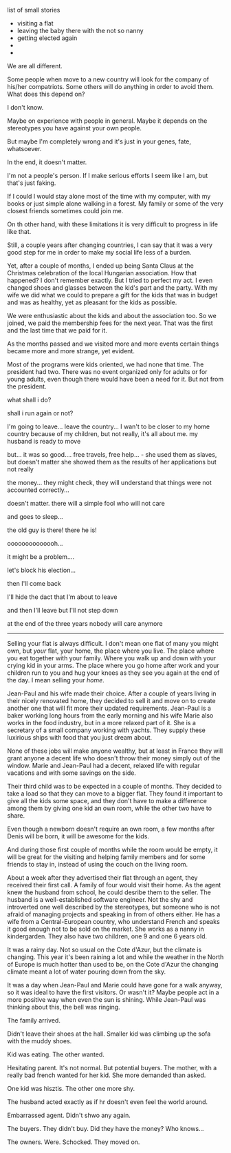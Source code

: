 list of small stories

- visiting a flat
- leaving the baby there with the not so nanny
- getting elected again
-
- 








We are all different. 

Some people when move to a new country will look for the company of his/her compatriots. Some others will do anything in order to avoid them. What does this depend on?

I don't know.

Maybe on experience with people in general. Maybe it depends on the stereotypes you have against your own people.

But maybe I'm completely wrong and it's just in your genes, fate, whatsoever. 

In the end, it doesn't matter.

I'm not a people's person. If I make serious efforts I seem like I am, but that's just faking.

If I could I would stay alone most of the time with my computer, with my books or just simple alone walking in a forest. My family or some of the very closest friends sometimes could join me. 

On th other hand, with these limitations it is very difficult to progress in life like that.

Still, a couple years after changing countries, I can say that it was a very good step for me in order to make my social life less of a burden.

Yet, after a couple of months, I ended up being Santa Claus at the Christmas celebration of the local Hungarian association. How that happened? I don't remember exactly. But I tried to perfect my act. I even changed shoes and glasses between the kid's part and the party. With my wife we did what we could to prepare a gift for the kids that was in budget and was as healthy, yet as pleasant for the kids as possible.

We were enthusiastic about the kids and about the association too. So we joined, we paid the membership fees for the next year. That was the first and the last time that we paid for it.

As the months passed and we visited more and more events certain things became more and more strange, yet evident.

Most of the programs were kids oriented, we had none that time. The president had two. There was no event organized only for adults or for young adults, even though there would have been a need for it. But not from the president.








what shall i do?

shall i run again or not?

I'm going to leave... leave the country... I wan't to be closer to my home country because of my children, but not really, it's all about me. my husband is ready to move

but... it was so good.... free travels, free help... - she used them as slaves, but doesn't matter
she showed them as the results of her applications but not really

the money... they might check, they will understand that things were not accounted correctly...

doesn't matter. there will a simple fool who will not care

and goes to sleep...

the old guy is there! there he is!

oooooooooooooh...

it might be a problem....

let's block his election...

then I'll come back

I'll hide the dact that I'm about to leave

and then I'll leave but I'll not step down

at the end of the three years nobody will care anymore












**************************



Selling your flat is always difficult. I don't mean one flat of many you might own, but _your_ flat, your home, the place where you live. The place where you eat together with your family. Where you walk up and down with your crying kid in your arms. The place where you go home after work and your children run to you and hug your knees as they see you again at the end of the day. I mean selling your _home_.

Jean-Paul and his wife made their choice. After a couple of years living in their nicely renovated home, they decided to sell it and move on to create another one that will fit more their updated requirements. Jean-Paul is a baker working long hours from the early morning and his wife Marie also works in the food industry, but in a more relaxed part of it. She is a secretary of a small company working with yachts. They supply these luxirious ships with food that you just dream about.

None of these jobs will make anyone wealthy, but at least in France they will grant anyone a decent life who doesn't throw their money simply out of the window. Marie and Jean-Paul had a decent, relaxed life with regular vacations and with some savings on the side.

Their third child was to be expected in a couple of months. They decided to take a load so that they can move to a bigger flat. They found it important to give all the kids some space, and they don't have to make a difference among them by giving one kid an own room, while the other two have to share. 

Even though a newborn doesn't require an own room, a few months after Denis will be born, it will be awesome for the kids. 

And during those first couple of months while the room would be empty, it will be great for the visiting and helping family members and for some friends to stay in, instead of using the couch on the living room.

About a week after they advertised their flat through an agent, they received their first call. A family of four would visit their home. As the agent knew the husband from school, he could desribe them to the seller. The husband is a well-established software engineer. Not the shy and introverted one well described by the stereotypes, but someone who is not afraid of managing projects and speaking in from of others either. He has a wife from a Central-European country, who understand French and speaks it good enough not to be sold on the market. She works as a nanny in kindergarden. They also have two children, one 9 and one 6 years old.

It was a rainy day. Not so usual on the Cote d'Azur, but the climate is changing. This year it's been raining a lot and while the weather in the North of Europe is much hotter than used to be, on the Cote d'Azur the changing climate meant a lot of water pouring down from the sky.

It was a day when Jean-Paul and Marie could have gone for a walk anyway, so it was ideal to have the first visitors. Or wasn't it? Maybe people act in a more positive way when even the sun is shining. While Jean-Paul was thinking about this, the bell was ringing.

The family arrived.

Didn't leave their shoes at the hall. Smaller kid was climbing up the sofa with the muddy shoes. 

Kid was eating. The other wanted. 

Hesitating parent. It's not normal. But potential buyers. The mother, with a really bad french wanted for her kid. She more demanded than asked.

One kid was hisztis. The other one more shy.

The husband acted exactly as if hr doesn't even feel the world around.


Embarrassed agent. Didn't shwo any again.

The buyers. They didn't buy. Did they have the money? Who knows...

The owners. Were. Schocked. They moved on.
